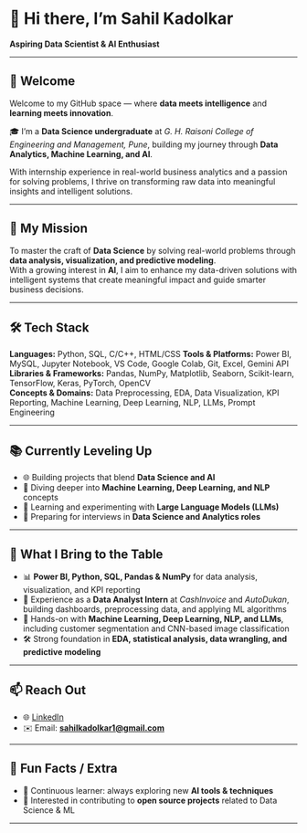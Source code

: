 # 👋 Hi there, I’m Sahil Kadolkar  
**Aspiring Data Scientist & AI Enthusiast**  

---

## 🌟 Welcome  
Welcome to my GitHub space — where **data meets intelligence** and **learning meets innovation**.  

🎓 I’m a **Data Science undergraduate** at *G. H. Raisoni College of Engineering and Management, Pune*, building my journey through **Data Analytics, Machine Learning, and AI**.  

With internship experience in real-world business analytics and a passion for solving problems, I thrive on transforming raw data into meaningful insights and intelligent solutions.  

---

## 🚀 My Mission  
To master the craft of **Data Science** by solving real-world problems through **data analysis, visualization, and predictive modeling**.  
With a growing interest in **AI**, I aim to enhance my data-driven solutions with intelligent systems that create meaningful impact and guide smarter business decisions.  

---

## 🛠️ Tech Stack  

**Languages:** Python, SQL, C/C++, HTML/CSS
**Tools & Platforms:** Power BI, MySQL, Jupyter Notebook, VS Code, Google Colab, Git, Excel, Gemini API  
**Libraries & Frameworks:** Pandas, NumPy, Matplotlib, Seaborn, Scikit-learn, TensorFlow, Keras, PyTorch, OpenCV  
**Concepts & Domains:** Data Preprocessing, EDA, Data Visualization, KPI Reporting, Machine Learning, Deep Learning, NLP, LLMs, Prompt Engineering  

---

## 📚 Currently Leveling Up  
- 🌐 Building projects that blend **Data Science and AI**  
- 🤖 Diving deeper into **Machine Learning, Deep Learning, and NLP** concepts  
- 🧠 Learning and experimenting with **Large Language Models (LLMs)**  
- 🎯 Preparing for interviews in **Data Science and Analytics roles**  

---

## 🧠 What I Bring to the Table  
- 📊 **Power BI, Python, SQL, Pandas & NumPy** for data analysis, visualization, and KPI reporting  
- 🤖 Experience as a **Data Analyst Intern** at *CashInvoice* and *AutoDukan*, building dashboards, preprocessing data, and applying ML algorithms  
- 🧠 Hands-on with **Machine Learning, Deep Learning, NLP, and LLMs**, including customer segmentation and CNN-based image classification  
- 🛠️ Strong foundation in **EDA, statistical analysis, data wrangling, and predictive modeling**  

---

## 📫 Reach Out  
- 🌐 [LinkedIn](https://www.linkedin.com/in/sahil-kadolkar-a93a4a225/)  
- ✉️ Email: **sahilkadolkar1@gmail.com**  

---

## 🔖 Fun Facts / Extra  
- 🌱 Continuous learner: always exploring new **AI tools & techniques**  
- 🤝 Interested in contributing to **open source projects** related to Data Science & ML  

---
